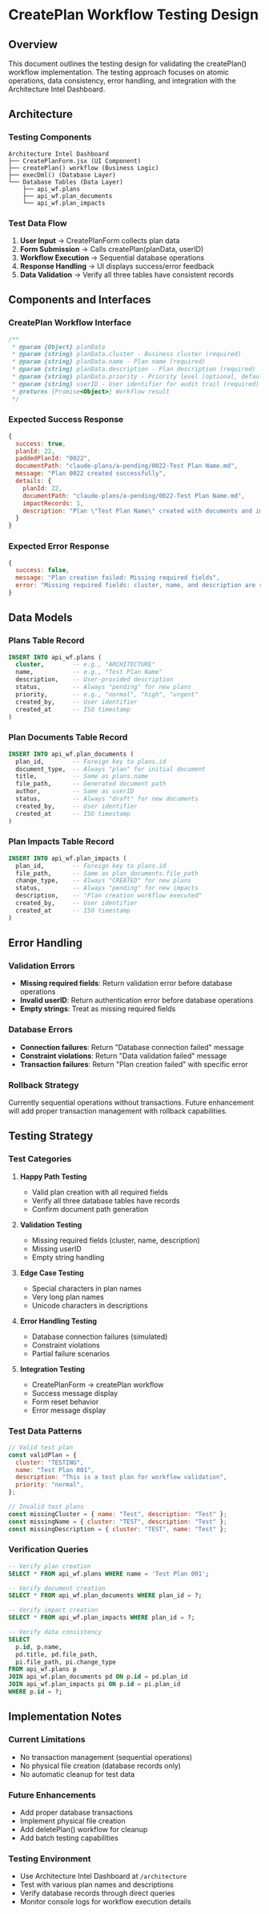 # CreatePlan Workflow Testing Design

## Overview

This document outlines the testing design for validating the createPlan() workflow implementation. The testing approach focuses on atomic operations, data consistency, error handling, and integration with the Architecture Intel Dashboard.

## Architecture

### Testing Components

```
Architecture Intel Dashboard
├── CreatePlanForm.jsx (UI Component)
├── createPlan() workflow (Business Logic)
├── execDml() (Database Layer)
└── Database Tables (Data Layer)
    ├── api_wf.plans
    ├── api_wf.plan_documents
    └── api_wf.plan_impacts
```

### Test Data Flow

1. **User Input** → CreatePlanForm collects plan data
2. **Form Submission** → Calls createPlan(planData, userID)
3. **Workflow Execution** → Sequential database operations
4. **Response Handling** → UI displays success/error feedback
5. **Data Validation** → Verify all three tables have consistent records

## Components and Interfaces

### CreatePlan Workflow Interface

```javascript
/**
 * @param {Object} planData
 * @param {string} planData.cluster - Business cluster (required)
 * @param {string} planData.name - Plan name (required)
 * @param {string} planData.description - Plan description (required)
 * @param {string} planData.priority - Priority level (optional, default: "normal")
 * @param {string} userID - User identifier for audit trail (required)
 * @returns {Promise<Object>} Workflow result
 */
```

### Expected Success Response

```javascript
{
  success: true,
  planId: 22,
  paddedPlanId: "0022",
  documentPath: "claude-plans/a-pending/0022-Test Plan Name.md",
  message: "Plan 0022 created successfully",
  details: {
    planId: 22,
    documentPath: "claude-plans/a-pending/0022-Test Plan Name.md",
    impactRecords: 1,
    description: "Plan \"Test Plan Name\" created with documents and impact tracking."
  }
}
```

### Expected Error Response

```javascript
{
  success: false,
  message: "Plan creation failed: Missing required fields",
  error: "Missing required fields: cluster, name, and description are required"
}
```

## Data Models

### Plans Table Record

```sql
INSERT INTO api_wf.plans (
  cluster,        -- e.g., "ARCHITECTURE"
  name,           -- e.g., "Test Plan Name"
  description,    -- User-provided description
  status,         -- Always "pending" for new plans
  priority,       -- e.g., "normal", "high", "urgent"
  created_by,     -- User identifier
  created_at      -- ISO timestamp
)
```

### Plan Documents Table Record

```sql
INSERT INTO api_wf.plan_documents (
  plan_id,        -- Foreign key to plans.id
  document_type,  -- Always "plan" for initial document
  title,          -- Same as plans.name
  file_path,      -- Generated document path
  author,         -- Same as userID
  status,         -- Always "draft" for new documents
  created_by,     -- User identifier
  created_at      -- ISO timestamp
)
```

### Plan Impacts Table Record

```sql
INSERT INTO api_wf.plan_impacts (
  plan_id,        -- Foreign key to plans.id
  file_path,      -- Same as plan_documents.file_path
  change_type,    -- Always "CREATED" for new plans
  status,         -- Always "pending" for new impacts
  description,    -- "Plan creation workflow executed"
  created_by,     -- User identifier
  created_at      -- ISO timestamp
)
```

## Error Handling

### Validation Errors

- **Missing required fields**: Return validation error before database operations
- **Invalid userID**: Return authentication error before database operations
- **Empty strings**: Treat as missing required fields

### Database Errors

- **Connection failures**: Return "Database connection failed" message
- **Constraint violations**: Return "Data validation failed" message
- **Transaction failures**: Return "Plan creation failed" with specific error

### Rollback Strategy

Currently sequential operations without transactions. Future enhancement will add proper transaction management with rollback capabilities.

## Testing Strategy

### Test Categories

1. **Happy Path Testing**

   - Valid plan creation with all required fields
   - Verify all three database tables have records
   - Confirm document path generation

2. **Validation Testing**

   - Missing required fields (cluster, name, description)
   - Missing userID
   - Empty string handling

3. **Edge Case Testing**

   - Special characters in plan names
   - Very long plan names
   - Unicode characters in descriptions

4. **Error Handling Testing**

   - Database connection failures (simulated)
   - Constraint violations
   - Partial failure scenarios

5. **Integration Testing**
   - CreatePlanForm → createPlan workflow
   - Success message display
   - Form reset behavior
   - Error message display

### Test Data Patterns

```javascript
// Valid test plan
const validPlan = {
  cluster: "TESTING",
  name: "Test Plan 001",
  description: "This is a test plan for workflow validation",
  priority: "normal",
};

// Invalid test plans
const missingCluster = { name: "Test", description: "Test" };
const missingName = { cluster: "TEST", description: "Test" };
const missingDescription = { cluster: "TEST", name: "Test" };
```

### Verification Queries

```sql
-- Verify plan creation
SELECT * FROM api_wf.plans WHERE name = 'Test Plan 001';

-- Verify document creation
SELECT * FROM api_wf.plan_documents WHERE plan_id = ?;

-- Verify impact creation
SELECT * FROM api_wf.plan_impacts WHERE plan_id = ?;

-- Verify data consistency
SELECT
  p.id, p.name,
  pd.title, pd.file_path,
  pi.file_path, pi.change_type
FROM api_wf.plans p
JOIN api_wf.plan_documents pd ON p.id = pd.plan_id
JOIN api_wf.plan_impacts pi ON p.id = pi.plan_id
WHERE p.id = ?;
```

## Implementation Notes

### Current Limitations

- No transaction management (sequential operations)
- No physical file creation (database records only)
- No automatic cleanup for test data

### Future Enhancements

- Add proper database transactions
- Implement physical file creation
- Add deletePlan() workflow for cleanup
- Add batch testing capabilities

### Testing Environment

- Use Architecture Intel Dashboard at `/architecture`
- Test with various plan names and descriptions
- Verify database records through direct queries
- Monitor console logs for workflow execution details
